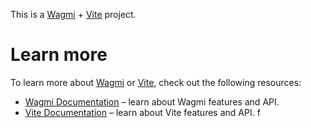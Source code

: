 This is a [Wagmi](https://wagmi.sh) + [Vite](https://vitejs.dev) project.

# Learn more

To learn more about [Wagmi](https://wagmi.sh) or [Vite](https://vitejs.dev), check out the following resources:

- [Wagmi Documentation](https://wagmi.sh) – learn about Wagmi features and API.
- [Vite Documentation](https://vitejs.dev/) – learn about Vite features and API.
f
